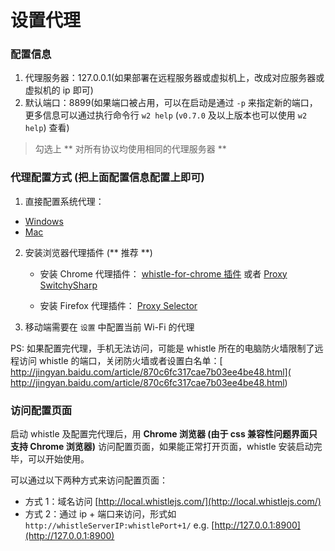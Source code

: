# 设置代理

### 配置信息

1. 代理服务器：127.0.0.1(如果部署在远程服务器或虚拟机上，改成对应服务器或虚拟机的 ip 即可)
2. 默认端口：8899(如果端口被占用，可以在启动是通过 `-p` 来指定新的端口，更多信息可以通过执行命令行 `w2 help` (`v0.7.0` 及以上版本也可以使用 `w2 help`) 查看)

> 勾选上 ** 对所有协议均使用相同的代理服务器 **


### 代理配置方式 (把上面配置信息配置上即可)

1. 直接配置系统代理：　
  * [Windows](http://jingyan.baidu.com/article/0aa22375866c8988cc0d648c.html)
  * [Mac](http://jingyan.baidu.com/article/a378c960849144b3282830dc.html)

2. 安装浏览器代理插件 (** 推荐 **)

	* 安装 Chrome 代理插件： [whistle-for-chrome 插件](https://github.com/avwo/whistle-for-chrome) 或者 [Proxy SwitchySharp](https://chrome.google.com/webstore/detail/proxy-switchysharp/dpplabbmogkhghncfbfdeeokoefdjegm)

	* 安装 Firefox 代理插件： [Proxy Selector](https://addons.mozilla.org/zh-cn/firefox/addon/proxy-selector/)

3. 移动端需要在 ` 设置 ` 中配置当前 Wi-Fi 的代理

PS: 如果配置完代理，手机无法访问，可能是 whistle 所在的电脑防火墙限制了远程访问 whistle 的端口，关闭防火墙或者设置白名单：[ http://jingyan.baidu.com/article/870c6fc317cae7b03ee4be48.html]( http://jingyan.baidu.com/article/870c6fc317cae7b03ee4be48.html)


### 访问配置页面

启动 whistle 及配置完代理后，用 **Chrome 浏览器 (由于 css 兼容性问题界面只支持 Chrome 浏览器)** 访问配置页面，如果能正常打开页面，whistle 安装启动完毕，可以开始使用。

可以通过以下两种方式来访问配置页面：

* 方式 1：域名访问 [http://local.whistlejs.com/](http://local.whistlejs.com/)
* 方式 2：通过 ip + 端口来访问，形式如 `http://whistleServerIP:whistlePort+1/` e.g. [http://127.0.0.1:8900](http://127.0.0.1:8900)
